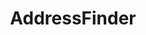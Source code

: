 ---
title: "AddressFinder"
description: "AddressFinder description"
slug: "https://www.addressfinder.co.nz"
primaryImage: './primary-image.png'
---